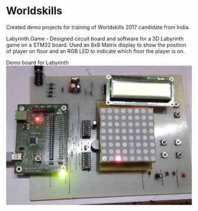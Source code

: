 # Worldskills
Created demo projects for training of Worldskills 2017 candidate from India.

Labyrinth Game - Designed circuit board and software for a 3D Labyrinth game on a STM32 board. Used an 8x8 Matrix display to show the position of player on floor and an RGB LED to indicate which floor the player is on.

Demo board for Labyrinth
![Screenshot](/Labyrinth/Images/Labyrinth.png? "Labyrinth")
